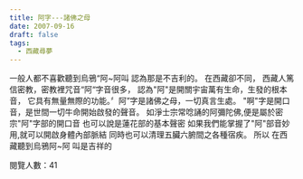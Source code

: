 ```yaml
---
title: 阿字---諸佛之母
date: 2007-09-16
draft: false
tags:
  - 西藏尋夢
---
```

一般人都不喜歡聽到烏鴉“阿~阿叫
認為那是不吉利的。
在西藏卻不同，
西藏人篤信密教，密教裡咒音“阿“字音很多，
認為"阿"是開關宇宙萬有生命，生發的根本音，
它具有無量無際的功能。〞阿”字是諸佛之母，一切真言生處。
"啊"字是開口音，是世間一切牛命開始啟發的聲音。
如淨士宗常唸誦的阿彌陀佛,便是屬於密宗"阿"字部的開口音
也可以說是蓮花部的基本聲密
如果我們能掌握了"阿"部音妙用,就可以開啟身體內部脈結
同時也可以清理五臟六腑間之各種宿疾。
所以 在西藏聽到烏鴉阿~阿 叫是吉祥的


閱覽人數：41